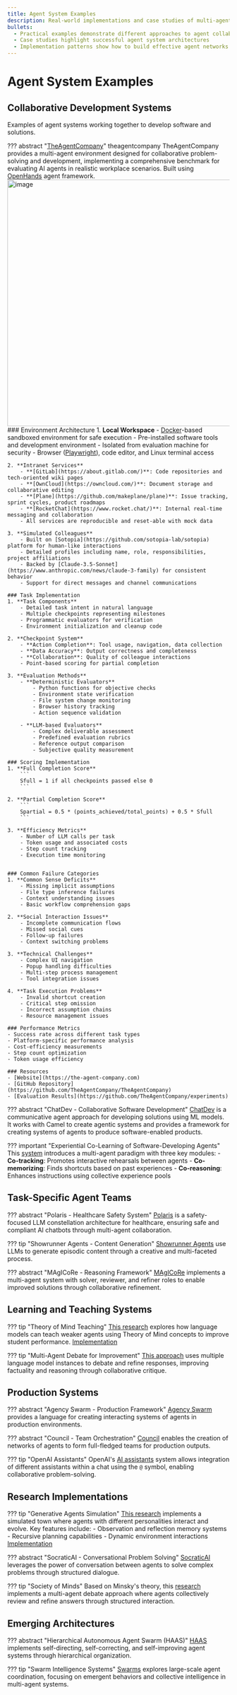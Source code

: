 ```yaml
---
title: Agent System Examples
description: Real-world implementations and case studies of multi-agent systems
bullets:
  - Practical examples demonstrate different approaches to agent collaboration
  - Case studies highlight successful agent system architectures
  - Implementation patterns show how to build effective agent networks
---
```


# Agent System Examples

## Collaborative Development Systems
Examples of agent systems working together to develop software and solutions.

??? abstract "[TheAgentCompany](https://github.com/TheAgentCompany/TheAgentCompany)" theagentcompany
    TheAgentCompany provides a multi-agent environment designed for collaborative problem-solving and development, implementing a comprehensive benchmark for evaluating AI agents in realistic workplace scenarios. Built using [OpenHands](https://github.com/All-Hands-AI/OpenHands) agent framework.
    <img width="558" alt="image" src="https://github.com/user-attachments/assets/5a33fda7-ca3a-45de-9f5e-4dfd4d675d72" />
    ### Environment Architecture
    1. **Local Workspace**
        - [Docker](https://www.docker.com/)-based sandboxed environment for safe execution
        - Pre-installed software tools and development environment
        - Isolated from evaluation machine for security
        - Browser ([Playwright](https://playwright.dev/)), code editor, and Linux terminal access

    2. **Intranet Services**
        - **[GitLab](https://about.gitlab.com/)**: Code repositories and tech-oriented wiki pages
        - **[OwnCloud](https://owncloud.com/)**: Document storage and collaborative editing
        - **[Plane](https://github.com/makeplane/plane)**: Issue tracking, sprint cycles, product roadmaps
        - **[RocketChat](https://www.rocket.chat/)**: Internal real-time messaging and collaboration
        - All services are reproducible and reset-able with mock data

    3. **Simulated Colleagues**
        - Built on [Sotopia](https://github.com/sotopia-lab/sotopia) platform for human-like interactions
        - Detailed profiles including name, role, responsibilities, project affiliations
        - Backed by [Claude-3.5-Sonnet](https://www.anthropic.com/news/claude-3-family) for consistent behavior
        - Support for direct messages and channel communications

    ### Task Implementation
    1. **Task Components**
        - Detailed task intent in natural language
        - Multiple checkpoints representing milestones
        - Programmatic evaluators for verification
        - Environment initialization and cleanup code

    2. **Checkpoint System**
        - **Action Completion**: Tool usage, navigation, data collection
        - **Data Accuracy**: Output correctness and completeness
        - **Collaboration**: Quality of colleague interactions
        - Point-based scoring for partial completion

    3. **Evaluation Methods**
        - **Deterministic Evaluators**
            - Python functions for objective checks
            - Environment state verification
            - File system change monitoring
            - Browser history tracking
            - Action sequence validation
        
        - **LLM-based Evaluators**
            - Complex deliverable assessment
            - Predefined evaluation rubrics
            - Reference output comparison
            - Subjective quality measurement

    ### Scoring Implementation
    1. **Full Completion Score**
        ```
        Sfull = 1 if all checkpoints passed else 0
        ```

    2. **Partial Completion Score**
        ```
        Spartial = 0.5 * (points_achieved/total_points) + 0.5 * Sfull
        ```

    3. **Efficiency Metrics**
        - Number of LLM calls per task
        - Token usage and associated costs
        - Step count tracking
        - Execution time monitoring

        
    ### Common Failure Categories
    1. **Common Sense Deficits**
        - Missing implicit assumptions
        - File type inference failures
        - Context understanding issues
        - Basic workflow comprehension gaps

    2. **Social Interaction Issues**
        - Incomplete communication flows
        - Missed social cues
        - Follow-up failures
        - Context switching problems

    3. **Technical Challenges**
        - Complex UI navigation
        - Popup handling difficulties
        - Multi-step process management
        - Tool integration issues

    4. **Task Execution Problems**
        - Invalid shortcut creation
        - Critical step omission
        - Incorrect assumption chains
        - Resource management issues

    ### Performance Metrics
    - Success rate across different task types
    - Platform-specific performance analysis
    - Cost-efficiency measurements
    - Step count optimization
    - Token usage efficiency

    ### Resources
    - [Website](https://the-agent-company.com)
    - [GitHub Repository](https://github.com/TheAgentCompany/TheAgentCompany)
    - [Evaluation Results](https://github.com/TheAgentCompany/experiments)

   


??? abstract "ChatDev - Collaborative Software Development"
    [ChatDev](https://github.com/OpenBMB/ChatDev) is a communicative agent approach for developing solutions using ML models. It works with Camel to create agentic systems and provides a framework for creating systems of agents to produce software-enabled products.

??? important "Experiential Co-Learning of Software-Developing Agents"
    This [system](https://arxiv.org/pdf/2312.17025.pdf) introduces a multi-agent paradigm with three key modules:
    - **Co-tracking**: Promotes interactive rehearsals between agents
    - **Co-memorizing**: Finds shortcuts based on past experiences
    - **Co-reasoning**: Enhances instructions using collective experience pools

## Task-Specific Agent Teams

??? abstract "Polaris - Healthcare Safety System"
    [Polaris](https://arxiv.org/html/2403.13313v1) is a safety-focused LLM constellation architecture for healthcare, ensuring safe and compliant AI chatbots through multi-agent collaboration.

??? tip "Showrunner Agents - Content Generation"
    [Showrunner Agents](https://fablestudio.github.io/showrunner-agents/) use LLMs to generate episodic content through a creative and multi-faceted process.

??? abstract "MAgICoRe - Reasoning Framework"
    [MAgICoRe](https://github.com/dinobby/MAgICoRe) implements a multi-agent system with solver, reviewer, and refiner roles to enable improved solutions through collaborative refinement.

## Learning and Teaching Systems

??? tip "Theory of Mind Teaching"
    [This research](https://arxiv.org/pdf/2306.09299.pdf) explores how language models can teach weaker agents using Theory of Mind concepts to improve student performance. [Implementation](https://github.com/swarnaHub/ExplanationIntervention)

??? tip "Multi-Agent Debate for Improvement"
    [This approach](https://arxiv.org/pdf/2305.14325.pdf) uses multiple language model instances to debate and refine responses, improving factuality and reasoning through collaborative critique.

## Production Systems

??? abstract "Agency Swarm - Production Framework"
    [Agency Swarm](https://github.com/VRSEN/agency-swarm) provides a language for creating interacting systems of agents in production environments.

??? abstract "Council - Team Orchestration"
    [Council](https://github.com/chain-ml/council) enables the creation of networks of agents to form full-fledged teams for production outputs.

??? tip "OpenAI Assistants"
    OpenAI's [AI assistants](https://platform.openai.com/docs/assistants/overview) system allows integration of different assistants within a chat using the `@` symbol, enabling collaborative problem-solving.

## Research Implementations

??? tip "Generative Agents Simulation"
    [This research](https://arxiv.org/pdf/2304.03442.pdf) implements a simulated town where agents with different personalities interact and evolve. Key features include:
    - Observation and reflection memory systems
    - Recursive planning capabilities
    - Dynamic environment interactions
    [Implementation](https://github.com/a16z-infra/ai-town)

??? abstract "SocraticAI - Conversational Problem Solving"
    [SocraticAI](https://github.com/RunzheYang/SocraticAI) leverages the power of conversation between agents to solve complex problems through structured dialogue.

??? tip "Society of Minds"
    Based on Minsky's theory, this [research](https://arxiv.org/pdf/2305.17066.pdf) implements a multi-agent debate approach where agents collectively review and refine answers through structured interaction.

## Emerging Architectures

??? abstract "Hierarchical Autonomous Agent Swarm (HAAS)"
    [HAAS](https://github.com/daveshap/OpenAI_Agent_Swarm) implements self-directing, self-correcting, and self-improving agent systems through hierarchical organization.

??? tip "Swarm Intelligence Systems"
    [Swarms](https://github.com/kyegomez/swarms) explores large-scale agent coordination, focusing on emergent behaviors and collective intelligence in multi-agent systems.